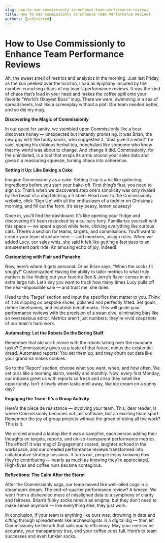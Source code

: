 ```yaml
---
slug: how-to-use-commissionly-to-enhance-team-performance-reviews
title: How to Use Commissionly to Enhance Team Performance Reviews
authors: [undirected]
---
```



# How to Use Commissionly to Enhance Team Performance Reviews

Ah, the sweet smell of metrics and analytics in the morning. Just last Friday, as the sun peeked over the horizon, I had an epiphany inspired by the number-crunching chaos of my team’s performance reviews. It was the kind of chaos that’s loud in your head and makes the coffee spill onto your favorite “World’s Okayest Boss” mug. There we were, swimming in a sea of spreadsheets, lost like a screenplay without a plot. Our team needed better, and so did my mug.

**Discovering the Magic of Commissionly**

In our quest for sanity, we stumbled upon Commissionly like a bear discovers honey — unexpected but instantly promising. It was Brian, the new guy with the funky socks, who suggested it. “Just give it a whirl!” he said, sipping his dubious herbal tea, nonchalant like someone who knew that my world was about to change. And change it did. Commissionly, for the uninitiated, is a tool that wraps its arms around your sales data and gives it a reassuring squeeze, turning chaos into coherence.

**Setting it Up: Like Baking a Cake**

Imagine Commissionly as a cake. Setting it up is a bit like gathering ingredients before you start your bake-off. First thing’s first, you need to sign up. That’s when we discovered step one's simplicity was only rivaled by the beaut of a dog fetching a frisbee. Head over to the Commissionly website, click ‘Sign Up’ with all the enthusiasm of a toddler on Christmas morning, and fill out the form. It’s easy peasy, lemon squeezy!

Once in, you’ll find the dashboard. It’s like opening your fridge and discovering it’s been restocked by a culinary fairy. Familiarize yourself with this space — we spent a good while here, clicking everything like curious cats. There’s a section for teams, targets, and commissions. You’ll want to create your team structure here — add members, assign roles. When we added Lucy, our sales whiz, she said it felt like getting a fast pass to an amusement park ride. An amusing echo of joy, indeed!

**Customizing with Flair and Panache**

Now, here’s where it gets personal. Or as Brian says, “When the socks fit snugly!” Customization! Having the ability to tailor metrics to what truly matters is like finding out your favorite Ben & Jerry’s flavor comes in an extra large tub. Let’s say you want to track how many times Lucy pulls off the near-impossible sale — and trust me, she does.

Head to the ‘Target’ section and input the specifics that matter to you. Think of it as slipping on bespoke shoes, polished and perfectly fitted. Set goals, define timeframes, and establish benchmarks. This will guide your performance reviews with the precision of a swan dive, eliminating bias like an overzealous editor. Metrics aren’t just numbers; they're vivid snapshots of our team's hard work.

**Automating: Let the Robots Do the Boring Stuff**

Remember that old sci-fi movie with the robots taking over the mundane tasks? Commissionly gives us a taste of that future, minus the existential dread. Automated reports! You set them up, and they churn out data like your grandma makes cookies.

Go to the 'Report' section, choose what you want, when, and how often. We set ours like a morning alarm, weekly and monthly. Now, every first Monday, our inboxes greet us with reports so fresh and crisp they smell like opportunity. Isn’t it lovely when tasks melt away, like ice cream on a sunny day?

**Engaging the Team: It’s a Group Activity**

Here's the pièce de résistance — involving your team. This, dear reader, is where Commissionly becomes not just software, but an exciting team sport. Remember the joy of group projects without the groan of doing all the work? This is it.

We circled around a laptop like it was a campfire, each person adding their thoughts on targets, reports, and oh-so-transparent performance metrics. The effect? It was magic! Engagement soared, laughter echoed in the workspace, and our dreaded performance reviews transformed into collaborative strategy sessions. It turns out, people enjoy knowing how they’re contributing — nearly as much as knowing they're appreciated. High-fives and coffee runs became contagious.

**Reflections: The Calm After the Storm**

After the Commissionly saga, our team moved like well-oiled cogs in a steampunk dream. The end-of-quarter performance review? A breeze. We went from a disheveled mess of misaligned data to a symphony of clarity and fairness. Brian’s funky socks remain an enigma, but they don’t need to make sense anymore — like everything else, they just work.
 
In conclusion, if your team is anything like ours was, drowning in data and sifting through spreadsheets like archaeologists in a digital dig — then let Commissionly be the ark that sails you to efficiency. May your metrics be accurate, your transparency true, and your coffee cups full. Here’s to team successes and even funkier socks.